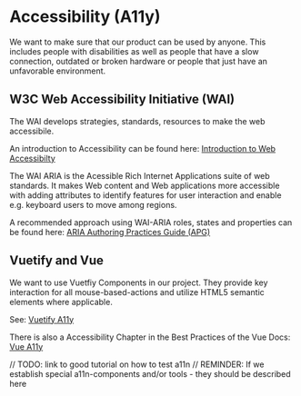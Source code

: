 # Accessibility (A11y)
We want to make sure that our product can be used by anyone.
This includes people with disabilities as well as people that have a slow connection, outdated or broken hardware or people that just have an unfavorable environment.

## W3C Web Accessibility Initiative (WAI)
The WAI develops strategies, standards, resources to make the web accessibile.

An introduction to Accessibility can be found here: [Introduction to Web Accessibilty](https://www.w3.org/WAI/fundamentals/accessibility-intro/)


The WAI ARIA is the Acessible Rich Internet Applications suite of web standards. It makes Web content and Web applications more accessible with adding attributes to identify features for user interaction and enable e.g. keyboard users to move among regions.

A recommended approach using WAI-ARIA roles, states and properties can be found here: [ARIA Authoring Practices Guide (APG)](https://www.w3.org/WAI/ARIA/apg/)

## Vuetify and Vue
We want to use Vuetfiy Components in our project. They provide key interaction for all mouse-based-actions and utilize HTML5 semantic elements where applicable.

See: [Vuetify A11y](https://vuetifyjs.com/en/features/accessibility/)

There is also a Accessibility Chapter in the Best Practices of the Vue Docs: [Vue A11y](https://vuejs.org/guide/best-practices/accessibility.html)


// TODO: link to good tutorial on how to test a11n
// REMINDER: If we establish special a11n-components and/or tools - they should be described here
